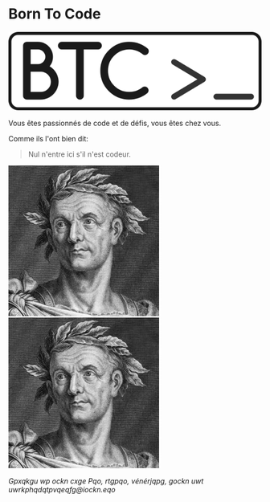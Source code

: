 # Born To Code
![BTC Logo](/images/btc.png)

Vous êtes passionnés de code et de défis, vous êtes chez vous.

Comme ils l'ont bien dit:

> Nul n'entre ici s'il n'est codeur.

![Il sait comment](/images/ilsait.jpg)
![Il sait comment](/images/ilsait.jpg)

_Gpxqkgu wp ockn cxge Pqo, rtgpqo, vénérjqpg, gockn uwt uwrkphqdqtpvqeqfg@iockn.eqo_
